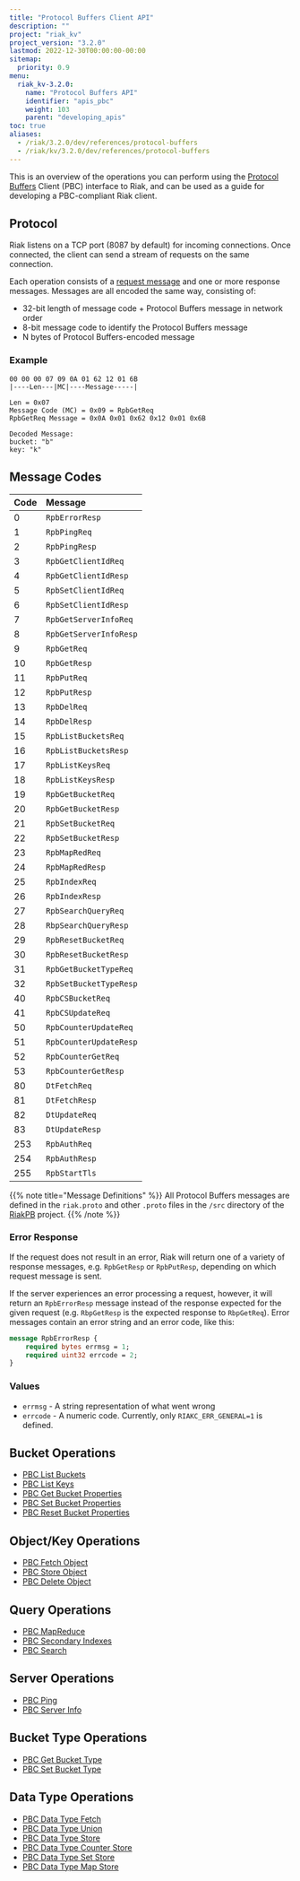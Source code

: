 ```yaml
---
title: "Protocol Buffers Client API"
description: ""
project: "riak_kv"
project_version: "3.2.0"
lastmod: 2022-12-30T00:00:00-00:00
sitemap:
  priority: 0.9
menu:
  riak_kv-3.2.0:
    name: "Protocol Buffers API"
    identifier: "apis_pbc"
    weight: 103
    parent: "developing_apis"
toc: true
aliases:
  - /riak/3.2.0/dev/references/protocol-buffers
  - /riak/kv/3.2.0/dev/references/protocol-buffers
---
```


This is an overview of the operations you can perform using the
[Protocol Buffers](https://code.google.com/p/protobuf/) Client (PBC)
interface to Riak, and can be used as a guide for developing a
PBC-compliant Riak client.

## Protocol

Riak listens on a TCP port (8087 by default) for incoming connections.
Once connected, the client can send a stream of requests on the same
connection.

Each operation consists of a [request message](https://developers.google.com/protocol-buffers/docs/encoding) and one or more response messages. Messages are all encoded the same way, consisting of:

* 32-bit length of message code + Protocol Buffers message in network
  order
* 8-bit message code to identify the Protocol Buffers message
* N bytes of Protocol Buffers-encoded message

### Example

```
00 00 00 07 09 0A 01 62 12 01 6B
|----Len---|MC|----Message-----|

Len = 0x07
Message Code (MC) = 0x09 = RpbGetReq
RpbGetReq Message = 0x0A 0x01 0x62 0x12 0x01 0x6B

Decoded Message:
bucket: "b"
key: "k"
```

## Message Codes

Code | Message |
:----|:--------|
0 | `RpbErrorResp` |
1 | `RpbPingReq` |
2 | `RpbPingResp` |
3 | `RpbGetClientIdReq` |
4 | `RpbGetClientIdResp` |
5 | `RpbSetClientIdReq` |
6 | `RpbSetClientIdResp` |
7 | `RpbGetServerInfoReq` |
8 | `RpbGetServerInfoResp` |
9 | `RpbGetReq` |
10 | `RpbGetResp` |
11 | `RpbPutReq` |
12 | `RpbPutResp` |
13 | `RpbDelReq` |
14 | `RpbDelResp` |
15 | `RpbListBucketsReq` |
16 | `RpbListBucketsResp` |
17 | `RpbListKeysReq` |
18 | `RpbListKeysResp` |
19 | `RpbGetBucketReq` |
20 | `RpbGetBucketResp` |
21 | `RpbSetBucketReq` |
22 | `RpbSetBucketResp` |
23 | `RpbMapRedReq` |
24 | `RpbMapRedResp` |
25 | `RpbIndexReq` |
26 | `RpbIndexResp` |
27 | `RpbSearchQueryReq` |
28 | `RbpSearchQueryResp` |
29 | `RpbResetBucketReq` |
30 | `RpbResetBucketResp` |
31 | `RpbGetBucketTypeReq` |
32 | `RpbSetBucketTypeResp` |
40 | `RpbCSBucketReq` |
41 | `RpbCSUpdateReq` |
50 | `RpbCounterUpdateReq` |
51 | `RpbCounterUpdateResp` |
52 | `RpbCounterGetReq` |
53 | `RpbCounterGetResp` |
80 | `DtFetchReq` |
81 | `DtFetchResp` |
82 | `DtUpdateReq` |
83 | `DtUpdateResp` |
253 | `RpbAuthReq` |
254 | `RpbAuthResp` |
255 | `RpbStartTls` |

{{% note title="Message Definitions" %}}
All Protocol Buffers messages are defined in the `riak.proto` and other
`.proto` files in the `/src` directory of the
<a href="https://github.com/basho/riak_pb">RiakPB</a> project.
{{% /note %}}

### Error Response

If the request does not result in an error, Riak will return one of a
variety of response messages, e.g. `RpbGetResp` or `RpbPutResp`,
depending on which request message is sent.

If the server experiences an error processing a request, however, it
will return an `RpbErrorResp` message instead of the response expected
for the given request (e.g. `RbpGetResp` is the expected response to
`RbpGetReq`). Error messages contain an error string and an error code,
like this:

```protobuf
message RpbErrorResp {
    required bytes errmsg = 1;
    required uint32 errcode = 2;
}
```

### Values

* `errmsg` - A string representation of what went wrong
* `errcode` - A numeric code. Currently, only `RIAKC_ERR_GENERAL=1`
  is defined.

## Bucket Operations

* [PBC List Buckets]({{<baseurl>}}riak/kv/3.2.0/developing/api/protocol-buffers/list-buckets)
* [PBC List Keys]({{<baseurl>}}riak/kv/3.2.0/developing/api/protocol-buffers/list-keys)
* [PBC Get Bucket Properties]({{<baseurl>}}riak/kv/3.2.0/developing/api/protocol-buffers/get-bucket-props)
* [PBC Set Bucket Properties]({{<baseurl>}}riak/kv/3.2.0/developing/api/protocol-buffers/set-bucket-props)
* [PBC Reset Bucket Properties]({{<baseurl>}}riak/kv/3.2.0/developing/api/protocol-buffers/reset-bucket-props)

## Object/Key Operations

* [PBC Fetch Object]({{<baseurl>}}riak/kv/3.2.0/developing/api/protocol-buffers/fetch-object)
* [PBC Store Object]({{<baseurl>}}riak/kv/3.2.0/developing/api/protocol-buffers/store-object)
* [PBC Delete Object]({{<baseurl>}}riak/kv/3.2.0/developing/api/protocol-buffers/delete-object)

## Query Operations

* [PBC MapReduce]({{<baseurl>}}riak/kv/3.2.0/developing/api/protocol-buffers/mapreduce)
* [PBC Secondary Indexes]({{<baseurl>}}riak/kv/3.2.0/developing/api/protocol-buffers/secondary-indexes)
* [PBC Search]({{<baseurl>}}riak/kv/3.2.0/developing/api/protocol-buffers/search)

## Server Operations

* [PBC Ping]({{<baseurl>}}riak/kv/3.2.0/developing/api/protocol-buffers/ping)
* [PBC Server Info]({{<baseurl>}}riak/kv/3.2.0/developing/api/protocol-buffers/server-info)

## Bucket Type Operations

* [PBC Get Bucket Type]({{<baseurl>}}riak/kv/3.2.0/developing/api/protocol-buffers/get-bucket-type)
* [PBC Set Bucket Type]({{<baseurl>}}riak/kv/3.2.0/developing/api/protocol-buffers/set-bucket-type)

## Data Type Operations

* [PBC Data Type Fetch]({{<baseurl>}}riak/kv/3.2.0/developing/api/protocol-buffers/dt-fetch)
* [PBC Data Type Union]({{<baseurl>}}riak/kv/3.2.0/developing/api/protocol-buffers/dt-union)
* [PBC Data Type Store]({{<baseurl>}}riak/kv/3.2.0/developing/api/protocol-buffers/dt-store)
* [PBC Data Type Counter Store]({{<baseurl>}}riak/kv/3.2.0/developing/api/protocol-buffers/dt-counter-store)
* [PBC Data Type Set Store]({{<baseurl>}}riak/kv/3.2.0/developing/api/protocol-buffers/dt-set-store)
* [PBC Data Type Map Store]({{<baseurl>}}riak/kv/3.2.0/developing/api/protocol-buffers/dt-map-store)

